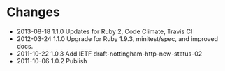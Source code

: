 # Changes

* 2013-08-18 1.1.0 Updates for Ruby 2, Code Climate, Travis CI
* 2012-03-24 1.1.0 Upgrade for Ruby 1.9.3, minitest/spec, and improved docs.
* 2011-10-22 1.0.3 Add IETF draft-nottingham-http-new-status-02
* 2011-10-06 1.0.2 Publish
